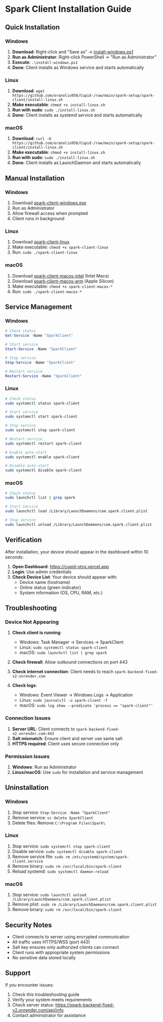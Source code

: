# Spark Client Installation Guide

## Quick Installation

### Windows
1. **Download**: Right-click and "Save as" → [install-windows.ps1](install-windows.ps1)
2. **Run as Administrator**: Right-click PowerShell → "Run as Administrator"
3. **Execute**: `.\install-windows.ps1`
4. **Done**: Client installs as Windows service and starts automatically

### Linux
1. **Download**: `wget https://github.com/oranolio956/Cupid-/raw/main/spark-setup/spark-client/install-linux.sh`
2. **Make executable**: `chmod +x install-linux.sh`
3. **Run with sudo**: `sudo ./install-linux.sh`
4. **Done**: Client installs as systemd service and starts automatically

### macOS
1. **Download**: `curl -O https://github.com/oranolio956/Cupid-/raw/main/spark-setup/spark-client/install-linux.sh`
2. **Make executable**: `chmod +x install-linux.sh`
3. **Run with sudo**: `sudo ./install-linux.sh`
4. **Done**: Client installs as LaunchDaemon and starts automatically

## Manual Installation

### Windows
1. Download [spark-client-windows.exe](builds/spark-client-windows.exe)
2. Run as Administrator
3. Allow firewall access when prompted
4. Client runs in background

### Linux
1. Download [spark-client-linux](builds/spark-client-linux)
2. Make executable: `chmod +x spark-client-linux`
3. Run: `sudo ./spark-client-linux`

### macOS
1. Download [spark-client-macos-intel](builds/spark-client-macos-intel) (Intel Macs)
2. Download [spark-client-macos-arm](builds/spark-client-macos-arm) (Apple Silicon)
3. Make executable: `chmod +x spark-client-macos-*`
4. Run: `sudo ./spark-client-macos-*`

## Service Management

### Windows
```powershell
# Check status
Get-Service -Name "SparkClient"

# Start service
Start-Service -Name "SparkClient"

# Stop service
Stop-Service -Name "SparkClient"

# Restart service
Restart-Service -Name "SparkClient"
```

### Linux
```bash
# Check status
sudo systemctl status spark-client

# Start service
sudo systemctl start spark-client

# Stop service
sudo systemctl stop spark-client

# Restart service
sudo systemctl restart spark-client

# Enable auto-start
sudo systemctl enable spark-client

# Disable auto-start
sudo systemctl disable spark-client
```

### macOS
```bash
# Check status
sudo launchctl list | grep spark

# Start service
sudo launchctl load /Library/LaunchDaemons/com.spark.client.plist

# Stop service
sudo launchctl unload /Library/LaunchDaemons/com.spark.client.plist
```

## Verification

After installation, your device should appear in the dashboard within 10 seconds:

1. **Open Dashboard**: https://cupid-otys.vercel.app
2. **Login**: Use admin credentials
3. **Check Device List**: Your device should appear with:
   - Device name (hostname)
   - Online status (green indicator)
   - System information (OS, CPU, RAM, etc.)

## Troubleshooting

### Device Not Appearing
1. **Check client is running**:
   - Windows: Task Manager → Services → SparkClient
   - Linux: `sudo systemctl status spark-client`
   - macOS: `sudo launchctl list | grep spark`

2. **Check firewall**: Allow outbound connections on port 443

3. **Check internet connection**: Client needs to reach `spark-backend-fixed-v2.onrender.com`

4. **Check logs**:
   - Windows: Event Viewer → Windows Logs → Application
   - Linux: `sudo journalctl -u spark-client -f`
   - macOS: `sudo log show --predicate 'process == "spark-client"'`

### Connection Issues
1. **Server URL**: Client connects to `spark-backend-fixed-v2.onrender.com:443`
2. **Salt mismatch**: Ensure client and server use same salt
3. **HTTPS required**: Client uses secure connection only

### Permission Issues
1. **Windows**: Run as Administrator
2. **Linux/macOS**: Use `sudo` for installation and service management

## Uninstallation

### Windows
1. Stop service: `Stop-Service -Name "SparkClient"`
2. Remove service: `sc delete SparkClient`
3. Delete files: Remove `C:\Program Files\Spark\`

### Linux
1. Stop service: `sudo systemctl stop spark-client`
2. Disable service: `sudo systemctl disable spark-client`
3. Remove service file: `sudo rm /etc/systemd/system/spark-client.service`
4. Remove binary: `sudo rm /usr/local/bin/spark-client`
5. Reload systemd: `sudo systemctl daemon-reload`

### macOS
1. Stop service: `sudo launchctl unload /Library/LaunchDaemons/com.spark.client.plist`
2. Remove plist: `sudo rm /Library/LaunchDaemons/com.spark.client.plist`
3. Remove binary: `sudo rm /usr/local/bin/spark-client`

## Security Notes

- Client connects to server using encrypted communication
- All traffic uses HTTPS/WSS (port 443)
- Salt key ensures only authorized clients can connect
- Client runs with appropriate system permissions
- No sensitive data stored locally

## Support

If you encounter issues:
1. Check this troubleshooting guide
2. Verify your system meets requirements
3. Check server status: https://spark-backend-fixed-v2.onrender.com/api/info
4. Contact administrator for assistance